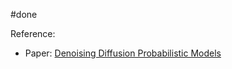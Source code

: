#done 

Reference:
- Paper: [Denoising Diffusion Probabilistic Models](https://arxiv.org/abs/2006.11239)